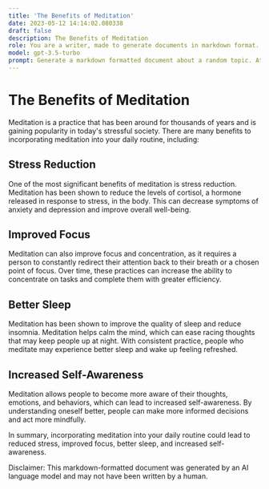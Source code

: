 ```yaml
---
title: 'The Benefits of Meditation'
date: 2023-05-12 14:14:02.080338
draft: false
description: The Benefits of Meditation
role: You are a writer, made to generate documents in markdown format. It is very important that all of the documents you generate are in valid markdown format.
model: gpt-3.5-turbo
prompt: Generate a markdown formatted document about a random topic. At the bottom, include a disclaimer explaining that the document was generated by you. The first line of the document should be the title. Make sure that the entire document is in proper markdown format, using a mix of various tags to make the document visually appealing.
---
```


# The Benefits of Meditation

Meditation is a practice that has been around for thousands of years and is gaining popularity in today's stressful society. There are many benefits to incorporating meditation into your daily routine, including:

## Stress Reduction

One of the most significant benefits of meditation is stress reduction. Meditation has been shown to reduce the levels of cortisol, a hormone released in response to stress, in the body. This can decrease symptoms of anxiety and depression and improve overall well-being.

## Improved Focus

Meditation can also improve focus and concentration, as it requires a person to constantly redirect their attention back to their breath or a chosen point of focus. Over time, these practices can increase the ability to concentrate on tasks and complete them with greater efficiency.

## Better Sleep

Meditation has been shown to improve the quality of sleep and reduce insomnia. Meditation helps calm the mind, which can ease racing thoughts that may keep people up at night. With consistent practice, people who meditate may experience better sleep and wake up feeling refreshed.

## Increased Self-Awareness

Meditation allows people to become more aware of their thoughts, emotions, and behaviors, which can lead to increased self-awareness. By understanding oneself better, people can make more informed decisions and act more mindfully.

In summary, incorporating meditation into your daily routine could lead to reduced stress, improved focus, better sleep, and increased self-awareness.

Disclaimer: This markdown-formatted document was generated by an AI language model and may not have been written by a human.